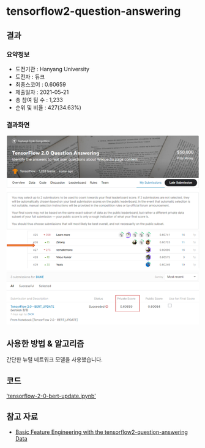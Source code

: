 # tensorflow2-question-answering

## 결과

### 요약정보

- 도전기관 : Hanyang University
- 도전자 : 듀크
- 최종스코어 : 0.60659
- 제출일자 : 2021-05-21
- 총 참여 팀 수 : 1,233
- 순위 및 비율 : 427(34.63%)

### 결과화면

![Screenshorts](./img/screenshot_comp.png)
![Screenshorts](./img/screenshot_comp_ranking.png)
![Screenshorts](./img/screenshot_comp_score.png)

## 사용한 방법 & 알고리즘

간단한 뉴럴 네트워크 모델을 사용했습니다.



## 코드

['tensorflow-2-0-bert-update.ipynb'](./tensorflow-2-0-bert-update.ipynb)

## 참고 자료

- [Basic Feature Engineering with the tensorflow2-question-answering Data](https://www.kaggle.com/c/tensorflow2-question-answering/submissions)
